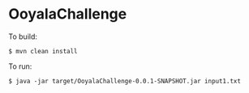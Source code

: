 # OoyalaChallenge
To build:

`$ mvn clean install`

To run:

`$ java -jar target/OoyalaChallenge-0.0.1-SNAPSHOT.jar input1.txt`


